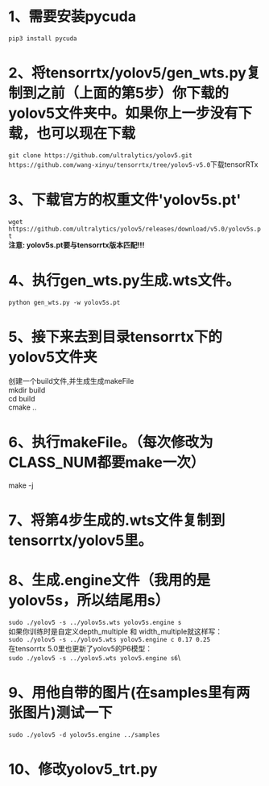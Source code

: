 # 1、需要安装pycuda
`pip3 install pycuda`

# 2、将tensorrtx/yolov5/gen_wts.py复制到之前（上面的第5步）你下载的yolov5文件夹中。如果你上一步没有下载，也可以现在下载
`git clone https://github.com/ultralytics/yolov5.git`\
`https://github.com/wang-xinyu/tensorrtx/tree/yolov5-v5.0`下载tensorRTx

# 3、下载官方的权重文件'yolov5s.pt'
`wget https://github.com/ultralytics/yolov5/releases/download/v5.0/yolov5s.pt`\
**注意: yolov5s.pt要与tensorrtx版本匹配!!!**
# 4、执行gen_wts.py生成.wts文件。
`python gen_wts.py -w yolov5s.pt`

# 5、接下来去到目录tensorrtx下的yolov5文件夹
创建一个build文件,并生成生成makeFile\
mkdir build\
cd build\
cmake ..

# 6、执行makeFile。（每次修改为CLASS_NUM都要make一次）
make -j

# 7、将第4步生成的.wts文件复制到tensorrtx/yolov5里。

# 8、生成.engine文件（我用的是yolov5s，所以结尾用s）
`sudo ./yolov5 -s ../yolov5s.wts yolov5s.engine s`\
    如果你训练时是自定义depth_multiple 和 width_multiple就这样写：\
`sudo ./yolov5 -s ../yolov5.wts yolov5.engine c 0.17 0.25`\
    在tensorrtx 5.0里也更新了yolov5的P6模型：\
`sudo ./yolov5 -s ../yolov5.wts yolov5.engine s6`\

# 9、用他自带的图片(在samples里有两张图片)测试一下
`sudo ./yolov5 -d yolov5s.engine ../samples`

# 10、修改yolov5_trt.py